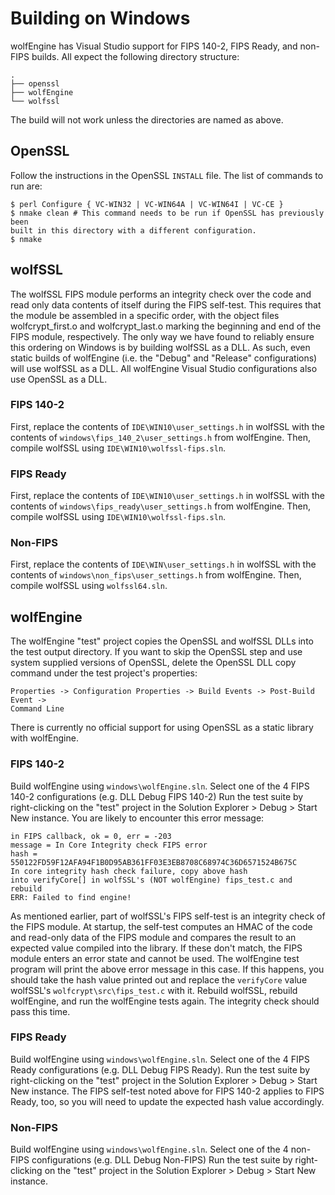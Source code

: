 # Building on Windows

wolfEngine has Visual Studio support for FIPS 140-2, FIPS Ready, and non-FIPS
builds. All expect the following directory structure:

```
.
├── openssl
├── wolfEngine
└── wolfssl
```

The build will not work unless the directories are named as above.

## OpenSSL

Follow the instructions in the OpenSSL `INSTALL` file. The list of commands to
run are:

```
$ perl Configure { VC-WIN32 | VC-WIN64A | VC-WIN64I | VC-CE }
$ nmake clean # This command needs to be run if OpenSSL has previously been
built in this directory with a different configuration.
$ nmake
```

## wolfSSL

The wolfSSL FIPS module performs an integrity check over the code and read only
data contents of itself during the FIPS self-test. This requires that the
module be assembled in a specific order, with the object files wolfcrypt_first.o
and wolfcrypt_last.o marking the beginning and end of the FIPS module,
respectively. The only way we have found to reliably ensure this ordering on
Windows is by building wolfSSL as a DLL. As such, even static builds of
wolfEngine (i.e. the "Debug" and "Release" configurations) will use wolfSSL as a
DLL. All wolfEngine Visual Studio configurations also use OpenSSL as a DLL.

### FIPS 140-2

First, replace the contents of `IDE\WIN10\user_settings.h` in wolfSSL with the
contents of `windows\fips_140_2\user_settings.h` from wolfEngine. Then, compile
wolfSSL using `IDE\WIN10\wolfssl-fips.sln`.

### FIPS Ready

First, replace the contents of `IDE\WIN10\user_settings.h` in wolfSSL with the
contents of `windows\fips_ready\user_settings.h` from wolfEngine. Then, compile
wolfSSL using `IDE\WIN10\wolfssl-fips.sln`.

### Non-FIPS

First, replace the contents of `IDE\WIN\user_settings.h` in wolfSSL with the
contents of `windows\non_fips\user_settings.h` from wolfEngine. Then, compile
wolfSSL using `wolfssl64.sln`.

## wolfEngine

The wolfEngine "test" project copies the OpenSSL and wolfSSL DLLs into the test
output directory. If you want to skip the OpenSSL step and use system supplied
versions of OpenSSL, delete the OpenSSL DLL copy command under the test
project's properties:

```
Properties -> Configuration Properties -> Build Events -> Post-Build Event ->
Command Line
```

There is currently no official support for using OpenSSL as a static library
with wolfEngine.

### FIPS 140-2

Build wolfEngine using `windows\wolfEngine.sln`. Select one of the 4 FIPS 140-2
configurations (e.g. DLL Debug FIPS 140-2) Run the test suite by right-clicking
on the "test" project in the Solution Explorer > Debug > Start New instance. You
are likely to encounter this error message:

```
in FIPS callback, ok = 0, err = -203
message = In Core Integrity check FIPS error
hash = 550122FD59F12AFA94F1B0D95AB361FF03E3EB8708C68974C36D6571524B675C
In core integrity hash check failure, copy above hash
into verifyCore[] in wolfSSL's (NOT wolfEngine) fips_test.c and rebuild
ERR: Failed to find engine!
```

As mentioned earlier, part of wolfSSL's FIPS self-test is an integrity check
of the FIPS module. At startup, the self-test computes an HMAC of the code and
read-only data of the FIPS module and compares the result to an expected value
compiled into the library. If these don't match, the FIPS module enters an error
state and cannot be used. The wolfEngine test program will print the above error
message in this case. If this happens, you should take the hash value printed
out and replace the `verifyCore` value wolfSSL's `wolfcrypt\src\fips_test.c`
with it. Rebuild wolfSSL, rebuild wolfEngine, and run the wolfEngine tests
again. The integrity check should pass this time.

### FIPS Ready

Build wolfEngine using `windows\wolfEngine.sln`. Select one of the 4 FIPS Ready
configurations (e.g. DLL Debug FIPS Ready). Run the test suite by right-clicking
on the "test" project in the Solution Explorer > Debug > Start New instance. The
FIPS self-test noted above for FIPS 140-2 applies to FIPS Ready, too, so you
will need to update the expected hash value accordingly.

### Non-FIPS

Build wolfEngine using `windows\wolfEngine.sln`. Select one of the 4 non-FIPS
configurations (e.g. DLL Debug Non-FIPS) Run the test suite by right-clicking on
the "test" project in the Solution Explorer > Debug > Start New instance.
